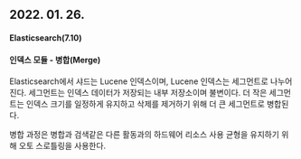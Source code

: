 ## 2022. 01. 26.

#### Elasticsearch(7.10)

#### 인덱스 모듈 - 병합(Merge)

Elasticsearch에서 샤드는 Lucene 인덱스이며, Lucene 인덱스는 세그먼트로 나누어진다. 세그먼트는 인덱스 데이터가 저장되는 내부 저장소이며 불변이다. 더 작은 세그먼트는 인덱스 크기를 일정하게 유지하고 삭제를 제거하기 위해 더 큰 세그먼트로 병합된다.

병합 과정은 병합과 검색같은 다른 활동과의 하드웨어 리소스 사용 균형을 유지하기 위해 오토 스로틀링을 사용한다.